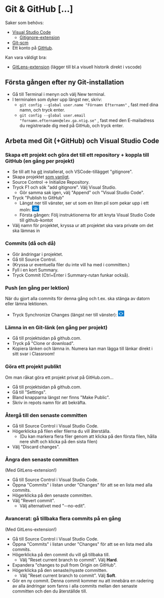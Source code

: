 # Git & GitHub \[…]

Saker som behövs:

* [Visual Studio Code](https://code.visualstudio.com)
  * [Gitignore-extension](https://marketplace.visualstudio.com/items?itemName=codezombiech.gitignore)
* [Git-scm](https://git-scm.com)
* Ett konto på [GitHub](https://github.com).

Kan vara väldigt bra:

* [GitLens-extension](https://marketplace.visualstudio.com/items?itemName=eamodio.gitlens) (lägger till bl.a visuell historik direkt i vscode)

## Första gången efter ny Git-installation

* Gå till Terminal i menyn och välj New terminal.
* I terminalen som dyker upp längst ner, skriv:
  * `git config --global user.name "Förnamn Efternamn"` , fast med dina namn, och tryck enter.
  * `git config --global user.email "fornamn.efternamn@elev.ga.ntig.se"` , fast med den E-mailadress du registrerade dig med på GitHub, och tryck enter.

## Arbeta med Git (+GitHub) och Visual Studio Code

### Skapa ett projekt och göra det till ett repository + koppla till GitHub (en gång per projekt)

* Se till att ha [git](https://git-scm.com) installerat, och VSCode-tillägget "gitignore".
* Skapa projektet [som vanligt](../visual-studio-code/nya-projekt.md#skapa-nytt-konsollprojekt).
* Source Control → Initialize Repository.
* Tryck F1 och sök "add gitignore". Välj Visual Studio.
  * Gör samma sak igen, välj "Append" och "Visual Studio Code".
* Tryck "Publish to GitHub"
  * Längst ner till vänster, ser ut som en liten pil som pekar upp i ett moln: ![](<../../.gitbook/assets/image (29).png>)&#x20;
  * Första gången: Följ instruktionerna för att knyta Visual Studio Code till github-kontot
* Välj namn för projektet, kryssa ur att projektet ska vara private om det ska lämnas in

### Commits (då och då)

* Gör ändringar i projektet.
* Gå till Source Control.
* (Kryssa ur eventuella filer du inte vill ha med i committen.)
* Fyll i en kort Summary.
* Tryck Commit (Ctrl+Enter i Summary-rutan funkar också).

### Push (en gång per lektion)

När du gjort alla commits för denna gång och t.ex. ska stänga av datorn eller lämna lektionen.

* Tryck Synchronize Changes (längst ner till vänster): ![](<../../.gitbook/assets/image (30).png>)&#x20;

### Lämna in en Git-länk (en gång per projekt)

* Gå till projektsidan på github.com.
* Tryck på "Clone or download".
* Kopiera länken och lämna in. Numera kan man lägga till länkar direkt i sitt svar i Classroom!

### Göra ett projekt publikt

Om man råkat göra ett projekt privat på GitHub.com…

* Gå till projektsidan på github.com.
* Gå till "Settings".
* Bland knapparna längst ner finns "Make Public".
* Skriv in repots namn för att bekräfta.

### Återgå till den senaste committen

* Gå till Source Control i Visual Studio Code.
* Högerklicka på filen eller filerna du vill återställa.
  * (Du kan markera flera filer genom att klicka på den första filen, hålla nere shift och klicka på den sista filen)
* Välj "Discard changes".

### Ångra den senaste committen

(Med GitLens-extension!)

* Gå till Source Control i Visual Studio Code.
* Öppna "Commits" i listan under "Changes" för att se en lista med alla commits.
* Högerklicka på den senaste committen.
* Välj "Revert commit".
  * Välj alternativet med "--no-edit".

### Avancerat: gå tillbaka flera commits på en gång

(Med GitLens-extension!)

* Gå till Source Control i Visual Studio Code.
* Öppna "Commits" i listan under "Changes" för att se en lista med alla commits.
* Högerklicka på den commit du vill gå tillbaka till.
  * Välj "Reset current branch to commit". Välj **Hard**.
* Expandera "changes to pull from Origin on GitHub".
* Högerklicka på den senaste/nyaste committen.
  * Välj "Reset current branch to commit". Välj **Soft**.
* Gör en ny commit. Denna commit kommer nu att innebära en radering av alla ändringar som fanns i alla commits mellan den senaste committen och den du återställde till.




